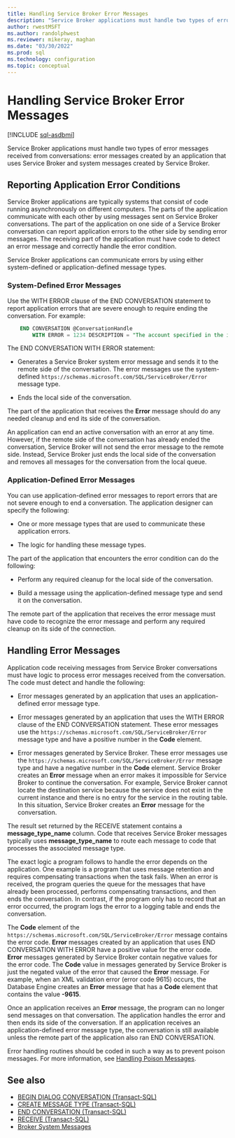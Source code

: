 ```yaml
---
title: Handling Service Broker Error Messages
description: "Service Broker applications must handle two types of error messages received from conversations: error messages created by an application that uses Service Broker and system messages created by Service Broker."
author: rwestMSFT
ms.author: randolphwest
ms.reviewer: mikeray, maghan
ms.date: "03/30/2022"
ms.prod: sql
ms.technology: configuration
ms.topic: conceptual
---
```


# Handling Service Broker Error Messages

[!INCLUDE [sql-asdbmi](../../includes/applies-to-version/sql-asdbmi.md)]

Service Broker applications must handle two types of error messages received from conversations: error messages created by an application that uses Service Broker and system messages created by Service Broker.

## Reporting Application Error Conditions

Service Broker applications are typically systems that consist of code running asynchronously on different computers. The parts of the application communicate with each other by using messages sent on Service Broker conversations. The part of the application on one side of a Service Broker conversation can report application errors to the other side by sending error messages. The receiving part of the application must have code to detect an error message and correctly handle the error condition.

Service Broker applications can communicate errors by using either system-defined or application-defined message types.

### System-Defined Error Messages

Use the WITH ERROR clause of the END CONVERSATION statement to report application errors that are severe enough to require ending the conversation. For example:

```sql
    END CONVERSATION @ConversationHandle
        WITH ERROR = 1234 DESCRIPTION = "The account specified in the invoice does not exist, verify the account number."
```

The END CONVERSATION WITH ERROR statement:

- Generates a Service Broker system error message and sends it to the remote side of the conversation. The error messages use the system-defined `https://schemas.microsoft.com/SQL/ServiceBroker/Error` message type.

- Ends the local side of the conversation.

The part of the application that receives the **Error** message should do any needed cleanup and end its side of the conversation.

An application can end an active conversation with an error at any time. However, if the remote side of the conversation has already ended the conversation, Service Broker will not send the error message to the remote side. Instead, Service Broker just ends the local side of the conversation and removes all messages for the conversation from the local queue.

### Application-Defined Error Messages

You can use application-defined error messages to report errors that are not severe enough to end a conversation. The application designer can specify the following:

- One or more message types that are used to communicate these application errors.

- The logic for handling these message types.

The part of the application that encounters the error condition can do the following:

- Perform any required cleanup for the local side of the conversation.

- Build a message using the application-defined message type and send it on the conversation.

The remote part of the application that receives the error message must have code to recognize the error message and perform any required cleanup on its side of the connection.

## Handling Error Messages

Application code receiving messages from Service Broker conversations must have logic to process error messages received from the conversation. The code must detect and handle the following:

- Error messages generated by an application that uses an application-defined error message type.

- Error messages generated by an application that uses the WITH ERROR clause of the END CONVERSATION statement. These error messages use the `https://schemas.microsoft.com/SQL/ServiceBroker/Error` message type and have a positive number in the **Code** element.

- Error messages generated by Service Broker. These error messages use the `https://schemas.microsoft.com/SQL/ServiceBroker/Error` message type and have a negative number in the **Code** element. Service Broker creates an **Error** message when an error makes it impossible for Service Broker to continue the conversation. For example, Service Broker cannot locate the destination service because the service does not exist in the current instance and there is no entry for the service in the routing table. In this situation, Service Broker creates an **Error** message for the conversation.

The result set returned by the RECEIVE statement contains a **message_type_name** column. Code that receives Service Broker messages typically uses **message_type_name** to route each message to code that processes the associated message type.

The exact logic a program follows to handle the error depends on the application. One example is a program that uses message retention and requires compensating transactions when the task fails. When an error is received, the program queries the queue for the messages that have already been processed, performs compensating transactions, and then ends the conversation. In contrast, if the program only has to record that an error occurred, the program logs the error to a logging table and ends the conversation.

The **Code** element of the `https://schemas.microsoft.com/SQL/ServiceBroker/Error` message contains the error code. **Error** messages created by an application that uses END CONVERSATION WITH ERROR have a positive value for the error code. **Error** messages generated by Service Broker contain negative values for the error code. The **Code** value in messages generated by Service Broker is just the negated value of the error that caused the **Error** message. For example, when an XML validation error (error code 9615) occurs, the Database Engine creates an **Error** message that has a **Code** element that contains the value **-9615**.

Once an application receives an **Error** message, the program can no longer send messages on that conversation. The application handles the error and then ends its side of the conversation. If an application receives an application-defined error message type, the conversation is still available unless the remote part of the application also ran END CONVERSATION.

Error handling routines should be coded in such a way as to prevent poison messages. For more information, see [Handling Poison Messages](handling-poison-messages.md).

## See also

- [BEGIN DIALOG CONVERSATION (Transact-SQL)](../../t-sql/statements/begin-dialog-conversation-transact-sql.md)
- [CREATE MESSAGE TYPE (Transact-SQL)](../../t-sql/statements/create-message-type-transact-sql.md)
- [END CONVERSATION (Transact-SQL)](../../t-sql/statements/end-conversation-transact-sql.md)
- [RECEIVE (Transact-SQL)](../../t-sql/statements/receive-transact-sql.md)
- [Broker System Messages](broker-system-messages.md)
